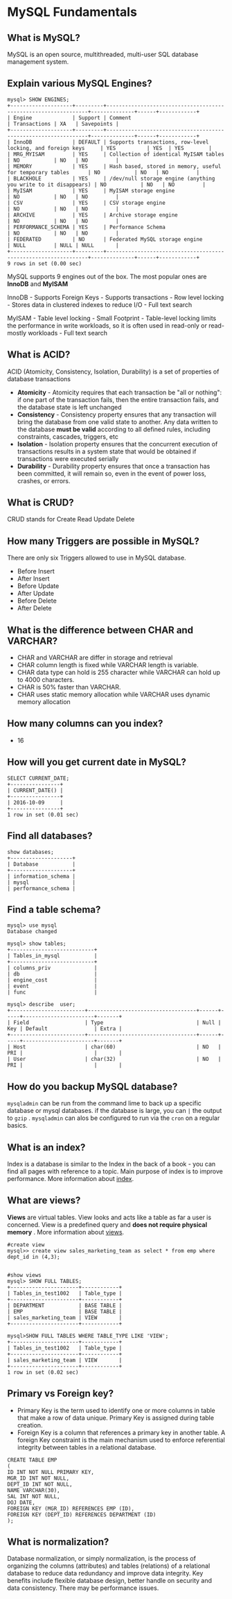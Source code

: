 
# MySQL Fundamentals

## What is MySQL?
MySQL is an open source, multithreaded, multi-user SQL database management system.

## Explain various MySQL Engines?
```
mysql> SHOW ENGINES;
+--------------------+---------+----------------------------------------------------------------+--------------+------+------------+
| Engine             | Support | Comment                                                        | Transactions | XA   | Savepoints |
+--------------------+---------+----------------------------------------------------------------+--------------+------+------------+
| InnoDB             | DEFAULT | Supports transactions, row-level locking, and foreign keys     | YES          | YES  | YES        |
| MRG_MYISAM         | YES     | Collection of identical MyISAM tables                          | NO           | NO   | NO         |
| MEMORY             | YES     | Hash based, stored in memory, useful for temporary tables      | NO           | NO   | NO         |
| BLACKHOLE          | YES     | /dev/null storage engine (anything you write to it disappears) | NO           | NO   | NO         |
| MyISAM             | YES     | MyISAM storage engine                                          | NO           | NO   | NO         |
| CSV                | YES     | CSV storage engine                                             | NO           | NO   | NO         |
| ARCHIVE            | YES     | Archive storage engine                                         | NO           | NO   | NO         |
| PERFORMANCE_SCHEMA | YES     | Performance Schema                                             | NO           | NO   | NO         |
| FEDERATED          | NO      | Federated MySQL storage engine                                 | NULL         | NULL | NULL       |
+--------------------+---------+----------------------------------------------------------------+--------------+------+------------+
9 rows in set (0.00 sec)
```
MySQL supports 9 engines out of the box. The most popular ones are **InnoDB** and **MyISAM**

InnoDB
	- Supports Foreign Keys
	- Supports transactions
	- Row level locking
	- Stores data in clustered indexes to reduce I/O
	- Full text search

MyISAM
	- Table level locking
	- Small Footprint
	- Table-level locking limits the performance in write workloads, so it is often used in 
	  read-only or read-mostly workloads 
	- Full text search


## What is ACID?
ACID (Atomicity, Consistency, Isolation, Durability) is a set of properties of database transactions
* **Atomicity** - Atomicity requires that each transaction be "all or nothing": if one part of the transaction fails, then the entire transaction fails, and the database state is left unchanged
* **Consistency** -  Consistency property ensures that any transaction will bring the database from one valid state to another. Any data written to the database **must be valid** according to all defined rules, including constraints, cascades, triggers, etc
* **Isolation** -  Isolation property ensures that the concurrent execution of transactions results in a system state that would be obtained if transactions were executed serially
* **Durability** - Durability property ensures that once a transaction has been committed, it will remain so, even in the event of power loss, crashes, or errors.

## What is CRUD?
CRUD stands for Create Read Update Delete


## How many Triggers are possible in MySQL?
There are only six Triggers allowed to use in MySQL database.
 - Before Insert
 - After Insert
 - Before Update
 - After Update
 - Before Delete
 - After Delete

## What is the difference between CHAR and VARCHAR?
 - CHAR and VARCHAR are differ in storage and retrieval
 - CHAR column length is fixed while VARCHAR length is variable.
 - CHAR data type can hold is 255 character while VARCHAR can hold up to 4000 characters.
 - CHAR is 50% faster than VARCHAR.
 - CHAR uses static memory allocation while VARCHAR uses dynamic memory allocation

## How many columns can you index?
 - 16


## How will you get current date in MySQL?
```
SELECT CURRENT_DATE;
+----------------+
| CURRENT_DATE() |
+----------------+
| 2016-10-09     |
+----------------+
1 row in set (0.01 sec)
```

## Find all databases?
```
show databases;
+--------------------+
| Database           |
+--------------------+
| information_schema |
| mysql              |
| performance_schema |
```

## Find a table schema?
```
mysql> use mysql
Database changed

mysql> show tables;
+---------------------------+
| Tables_in_mysql           |
+---------------------------+
| columns_priv              |
| db                        |
| engine_cost               |
| event                     |
| func                      |

mysql> describe  user;
+------------------------+-----------------------------------+------+-----+-----------------------+-------+
| Field                  | Type                              | Null | Key | Default               | Extra |
+------------------------+-----------------------------------+------+-----+-----------------------+-------+
| Host                   | char(60)                          | NO   | PRI |                       |       |
| User                   | char(32)                          | NO   | PRI |                       |       |

```

## How do you backup MySQL database?
`mysqladmin` can be run from the command lime to back up a specific database or mysql databases. if the database is large, you can `|` the output to `gzip` . `mysqladmin` can alos be configured to run via the `cron` on a regular basics.


## What is an index?
Index is a database is similar to the Index in the back of a book - you can find all pages with reference to a topic. Main purpose of index is to improve performance. More information about [index](https://github.com/harishvc/quick-references/blob/master/mysql/intro-performance-tuning.md).  

## What are views?
**Views** are virtual tables. View looks and acts like a table as far a user is concerned. View is a predefined query and **does not require physical memory** . More information about [views](https://github.com/harishvc/quick-references/blob/master/mysql/intro-performance-tuning.md).
```
#create view
mysql>> create view sales_marketing_team as select * from emp where dept_id in (4,3);


#show views
mysql> SHOW FULL TABLES;
+----------------------+------------+
| Tables_in_test1002   | Table_type |
+----------------------+------------+
| DEPARTMENT           | BASE TABLE |
| EMP                  | BASE TABLE |
| sales_marketing_team | VIEW       |
+----------------------+------------+

mysql>SHOW FULL TABLES WHERE TABLE_TYPE LIKE 'VIEW';
+----------------------+------------+
| Tables_in_test1002   | Table_type |
+----------------------+------------+
| sales_marketing_team | VIEW       |
+----------------------+------------+
1 row in set (0.02 sec)

```

## Primary vs Foreign key?
* Primary Key is the term used to identify one or more columns in table that make a row of data unique. Primary Key is assigned during table creation.
* Foreign Key is a column that references a primary key in another table. A foreign Key constraint is the main mechanism used to enforce referential integrity between tables in a relational database.
```
CREATE TABLE EMP
(
ID INT NOT NULL PRIMARY KEY, 
MGR_ID INT NOT NULL,
DEPT_ID INT NOT NULL, 
NAME VARCHAR(30), 
SAL INT NOT NULL, 
DOJ DATE, 
FOREIGN KEY (MGR_ID) REFERENCES EMP (ID), 
FOREIGN KEY (DEPT_ID) REFERENCES DEPARTMENT (ID)
); 
```

## What is normalization?
Database normalization, or simply normalization, is the process of organizing the columns (attributes) and tables (relations) of a relational database to reduce data redundancy and improve data integrity. Key benefits include flexible database design, better handle on security and data consistency. There may be performance issues.

